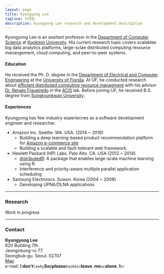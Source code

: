 ```yaml
---
layout: page
title: Kyungyong Lee
tagline: 이경용
description: Kyungyong Lee research and development description
---
```


Kyungyong Lee is an assitant professor in the [Department of Computer Science](http://eecs.kookmin.ac.kr/site/computer/introduction.htm) at [Kookmin University](http://www.kookmin.ac.kr/home.php). His current research topic covers scalablee big data analytics platforms, large-sclae distributed computing resource manangement, cloud computing, and peer-to-peer systems. 

#### Education
He received the Ph. D. degree in the [Department of Electrical and Computer Engineering](https://www.ece.ufl.edu/) at the [University of Florida](http://www.ufl.edu/). At UF, he conducted research about [efficient distributed computing resource managment](http://search.proquest.com/docview/1671724902) with his advisor [Dr. Renato Figueiredo](https://www.acis.ufl.edu/people/renatof) in the [ACIS](https://www.acis.ufl.edu/) lab. Before joining UF, he received B.S. degree from [Sungkyunkwan University](http://www.skku.edu/).


#### Experiences
Kyungyong has few industry experiecnes as a software development engineer and researcher.

* Amazon Inc. Seattle. WA. USA. (2014 ~ 2016)
  * Building a deep learning-based product recommendation platform for [Amazon e-commerce site](https://www.amazon.com/)
  * Building a scalable and fault-tolerant web framework.
* Hewlett Packard (HP) Labs. Palo Alto. CA. USA (2012 ~ 2014)
  * [distributedR](https://github.com/vertica/distributedR): A package that enables large-scale machine learning using R.
  * Interference and priority-aware multiple parallel application scheduling
* Samsung Electronics. Suwon. Korea (2004 ~ 2008)
  * Developing UPNA/DLNA applications

---

### Research <a name="research"></a>

Work in progress

---

<div class="container">
<h3><a name="contact"></a>Contact</h3>
  <div class="row-fluid">
    <strong>Kyungyong Lee</strong> <br/>
    620 Building 7th. <br/>
    Jeongneung-ro 77. <br/>
    Seongbuk-gu. Seoul. 02707 <br/>
    <a href="https://goo.gl/maps/yZuim3ByoGT2" target="_blank">Map</a>
    <div id="hide_email">
e-mail: <b>I don't</b><code>leeky</code><b>So</b><code>@</code><b>please</b><code>kookmin</code><b>leave</b><code>.</code><b>me</b><code>ac</code><b>alone</b><code>.</code><b>!</b><code>kr</code><br/>
    </div>
  </div>
</div>
